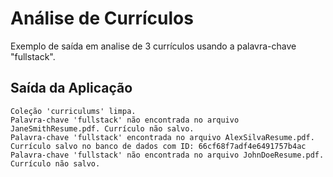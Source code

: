 # Análise de Currículos

Exemplo de saída em analise de 3 currículos usando a palavra-chave "fullstack". 

## Saída da Aplicação

```plaintext
Coleção 'curriculums' limpa.
Palavra-chave 'fullstack' não encontrada no arquivo JaneSmithResume.pdf. Currículo não salvo.
Palavra-chave 'fullstack' encontrada no arquivo AlexSilvaResume.pdf. Currículo salvo no banco de dados com ID: 66cf68f7adf4e6491757b4ac
Palavra-chave 'fullstack' não encontrada no arquivo JohnDoeResume.pdf. Currículo não salvo.
